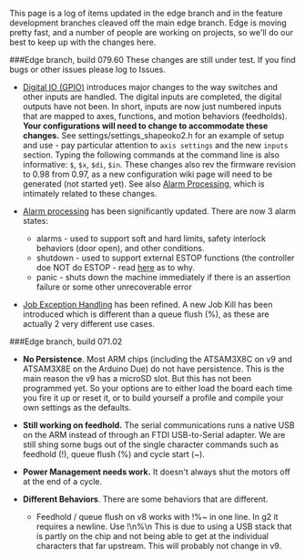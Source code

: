 This page is a log of items updated in the edge branch and in the feature development branches cleaved off the main edge branch. Edge is moving pretty fast, and a number of people are working on projects, so we'll do our best to keep up with the changes here.

###Edge branch, build 079.60
These changes are still under test. If you find bugs or other issues please log to Issues.
- [Digital IO (GPIO)](Digital-IO-(GPIO)) introduces major changes to the way switches and other inputs are handled. The digital inputs are completed, the digital outputs have not been. In short, inputs are now just numbered inputs that are mapped to axes, functions, and motion behaviors (feedholds). **Your configurations will need to change to accommodate these changes.** See settings/settings_shapeoko2.h for an example of setup and use - pay particular attention to `axis settings` and the new `inputs` section. Typing the following commands at the command line is also informative: `$`, `$x`, `$di`, `$in`. These changes also rev the firmware revision to 0.98 from 0.97, as a new configuration wiki page will need to be generated (not started yet). See also [Alarm Processing](Alarm-Processing), which is intimately related to these changes.

- [Alarm processing](Alarm-Processing) has been significantly updated. There are now 3 alarm states:
  - alarms - used to support soft and hard limits, safety interlock behaviors (door open), and other conditions.
  - shutdown - used to support external ESTOP functions (the controller doe NOT do ESTOP - read [here](Alarm-Processing#shutdown) as to why.
  - panic - shuts down the machine immediately if there is an assertion failure or some other unrecoverable error

- [Job Exception Handling](Job-Exception-Handling) has been refined. A new Job Kill has been introduced which is different than a queue flush (%), as these are actually 2 very different use cases.

###Edge branch, build 071.02

* **No Persistence**. Most ARM chips (including the ATSAM3X8C on v9 and ATSAM3X8E on the Arduino Due) do not have persistence. This is the main reason the v9 has a microSD slot. But this has not been programmed yet. So your options are to either load the board each time you fire it up or reset it, or to build yourself a profile and compile your own settings as the defaults.

* **Still working on feedhold.** The serial communications runs a native USB on the ARM instead of through an FTDI USB-to-Serial adapter. We are still shing some bugs out of the single character commands such as feedhold (!), queue flush (%) and cycle start (~). 

* **Power Management needs work.** It doesn't always shut the motors off at the end of a cycle.

* **Different Behaviors**. There are some behaviors that are different.
  * Feedhold / queue flush on v8 works with !%~ in one line. In g2 it requires a newline. Use !\n%\n  This is due to using a USB stack that is partly on the chip and not being able to get at the individual characters that far upstream. This will probably not change in v9.

